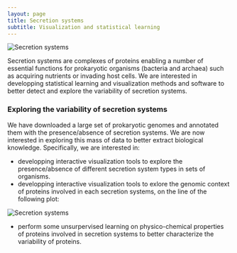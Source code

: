 ```yaml
---
layout: page
title: Secretion systems
subtitle: Visualization and statistical learning
---
```


![Secretion systems](../../assets/img/projects/secretion_systems.png)

Secretion systems are complexes of proteins enabling a number of essential
functions for prokaryotic organisms (bacteria and archaea) such as acquiring nutrients or invading host cells. We are
interested in developping statistical learning and visualization methods and
software to better detect and explore the variability of secretion systems.


### Exploring the variability of secretion systems

We have downloaded a large set of prokaryotic genomes and annotated them with
the presence/absence of secretion systems. We are now interested in
exploring this mass of data to better extract biological knowledge.
Specifically, we are interested in:

- developping interactive visualization tools to explore the presence/absence 
  of different secretion system types in sets of organisms.
- developping interactive visualization tools to exlore the genomic context of
  proteins involved in each secretion systems, on the line of the following
  plot:

![Secretion systems](../../assets/img/projects/sandqvist_T2SS_truncated.jpeg)

- perform some unsurpervised learning on physico-chemical properties of
  proteins involved in secretion systems to better characterize the
  variability of proteins.

